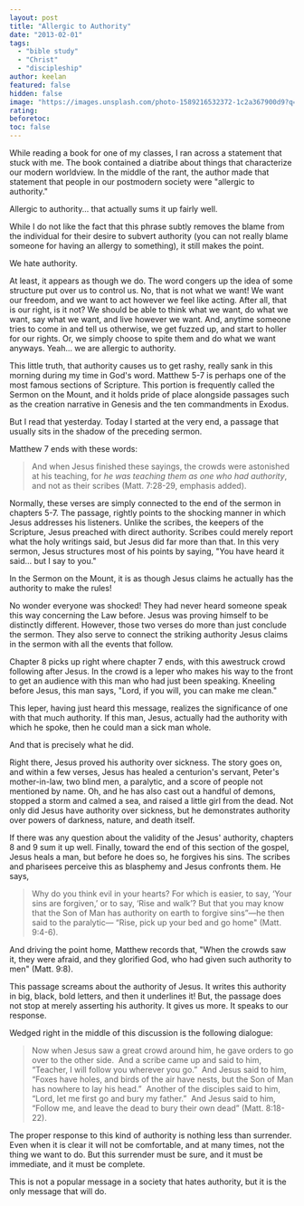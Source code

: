 ```yaml
---
layout: post
title: "Allergic to Authority"
date: "2013-02-01"
tags: 
  - "bible study"
  - "Christ"
  - "discipleship"
author: keelan
featured: false
hidden: false
image: "https://images.unsplash.com/photo-1589216532372-1c2a367900d9?q=80&w=2071&auto=format&fit=crop&ixlib=rb-4.0.3&ixid=M3wxMjA3fDB8MHxwaG90by1wYWdlfHx8fGVufDB8fHx8fA%3D%3D"
rating:
beforetoc:
toc: false
---
```


While reading a book for one of my classes, I ran across a statement that stuck with me. The book contained a diatribe about things that characterize our modern worldview. In the middle of the rant, the author made that statement that people in our postmodern society were "allergic to authority."

Allergic to authority… that actually sums it up fairly well.

While I do not like the fact that this phrase subtly removes the blame from the individual for their desire to subvert authority (you can not really blame someone for having an allergy to something), it still makes the point.

We hate authority.

At least, it appears as though we do. The word congers up the idea of some structure put over us to control us. No, that is not what we want! We want our freedom, and we want to act however we feel like acting. After all, that is our right, is it not? We should be able to think what we want, do what we want, say what we want, and live however we want. And, anytime someone tries to come in and tell us otherwise, we get fuzzed up, and start to holler for our rights. Or, we simply choose to spite them and do what we want anyways. Yeah… we are allergic to authority.

This little truth, that authority causes us to get rashy, really sank in this morning during my time in God's word. Matthew 5-7 is perhaps one of the most famous sections of Scripture. This portion is frequently called the Sermon on the Mount, and it holds pride of place alongside passages such as the creation narrative in Genesis and the ten commandments in Exodus.

But I read that yesterday. Today I started at the very end, a passage that usually sits in the shadow of the preceding sermon.

Matthew 7 ends with these words:

> And when Jesus finished these sayings, the crowds were astonished at his teaching, for _he was teaching them as one who had authority_, and not as their scribes (Matt. 7:28-29, emphasis added).

Normally, these verses are simply connected to the end of the sermon in chapters 5-7. The passage, rightly points to the shocking manner in which Jesus addresses his listeners. Unlike the scribes, the keepers of the Scripture, Jesus preached with direct authority. Scribes could merely report what the holy writings said, but Jesus did far more than that. In this very sermon, Jesus structures most of his points by saying, "You have heard it said… but I say to you."

In the Sermon on the Mount, it is as though Jesus claims he actually has the authority to make the rules!

No wonder everyone was shocked! They had never heard someone speak this way concerning the Law before. Jesus was proving himself to be distinctly different. However, those two verses do more than just conclude the sermon. They also serve to connect the striking authority Jesus claims in the sermon with all the events that follow.

Chapter 8 picks up right where chapter 7 ends, with this awestruck crowd following after Jesus. In the crowd is a leper who makes his way to the front to get an audience with this man who had just been speaking. Kneeling before Jesus, this man says, "Lord, if you will, you can make me clean."

This leper, having just heard this message, realizes the significance of one with that much authority. If this man, Jesus, actually had the authority with which he spoke, then he could man a sick man whole.

And that is precisely what he did.

Right there, Jesus proved his authority over sickness. The story goes on, and within a few verses, Jesus has healed a centurion's servant, Peter's mother-in-law, two blind men, a paralytic, and a score of people not mentioned by name. Oh, and he has also cast out a handful of demons, stopped a storm and calmed a sea, and raised a little girl from the dead. Not only did Jesus have authority over sickness, but he demonstrates authority over powers of darkness, nature, and death itself.

If there was any question about the validity of the Jesus' authority, chapters 8 and 9 sum it up well. Finally, toward the end of this section of the gospel, Jesus heals a man, but before he does so, he forgives his sins. The scribes and pharisees perceive this as blasphemy and Jesus confronts them. He says,

> Why do you think evil in your hearts? For which is easier, to say, ‘Your sins are forgiven,’ or to say, ‘Rise and walk’? But that you may know that the Son of Man has authority on earth to forgive sins”—he then said to the paralytic— “Rise, pick up your bed and go home" (Matt. 9:4-6).

And driving the point home, Matthew records that, "When the crowds saw it, they were afraid, and they glorified God, who had given such authority to men" (Matt. 9:8).

This passage screams about the authority of Jesus. It writes this authority in big, black, bold letters, and then it underlines it! But, the passage does not stop at merely asserting his authority. It gives us more. It speaks to our response.

Wedged right in the middle of this discussion is the following dialogue:

> Now when Jesus saw a great crowd around him, he gave orders to go over to the other side.  And a scribe came up and said to him, “Teacher, I will follow you wherever you go.”  And Jesus said to him, “Foxes have holes, and birds of the air have nests, but the Son of Man has nowhere to lay his head.”  Another of the disciples said to him, “Lord, let me first go and bury my father.”  And Jesus said to him, “Follow me, and leave the dead to bury their own dead” (Matt. 8:18-22).

The proper response to this kind of authority is nothing less than surrender. Even when it is clear it will not be comfortable, and at many times, not the thing we want to do. But this surrender must be sure, and it must be immediate, and it must be complete.

This is not a popular message in a society that hates authority, but it is the only message that will do.
